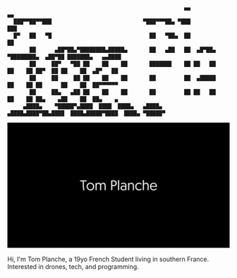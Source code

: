                                                             ▄▄                            ▄▄                
      ███▀▀██▀▀███                             ▀███▀▀▀██▄ ▀███                           ███                
      █▀   ██   ▀█                               ██   ▀██▄  ██                            ██                
           ██      ▄██▀██▄▀████████▄█████▄       ██   ▄██   ██  ▄█▀██▄ ▀████████▄  ▄██▀██ ███████▄   ▄▄████ 
           ██     ██▀   ▀██ ██    ██    ██       ███████    ██ ██   ██   ██    ██ ██▀  ██ ██    ██  ▄█▀   ██
           ██     ██     ██ ██    ██    ██       ██         ██  ▄█████   ██    ██ ██      ██    ██  ██▀▀▀▀▀▀
           ██     ██▄   ▄██ ██    ██    ██       ██         ██ ██   ██   ██    ██ ██▄    ▄██    ██  ██▄    ▄
         ▄████▄    ▀█████▀▄████  ████  ████▄   ▄████▄     ▄████▄████▀██▄████  ████▄█████▀████  ████▄ ▀█████▀
                                                                                                      
                                                                                                      


<p align="center">
    <img src="https://github.com/TomPlanche/TomPlanche/blob/main/TomPlancheAnim_1.gif" alt= "MyNameGif">
</p>

Hi,
I'm Tom Planche, a 19yo French Student living in southern France.
Interested in drones, tech, and programming.
